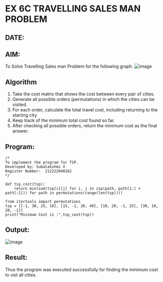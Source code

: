 # EX 6C TRAVELLING SALES MAN PROBLEM
## DATE:
## AIM:
To Solve Travelling Sales man Problem for the following graph.
![image](https://github.com/user-attachments/assets/653921a4-3d7b-4691-9b41-735e80f7af0b)

## Algorithm
1. Take the cost matrix that shows the cost between every pair of cities.
2. Generate all possible orders (permutations) in which the cities can be visited.
3. For each order, calculate the total travel cost, including returning to the starting city.
4. Keep track of the minimum total cost found so far.
5. After checking all possible orders, return the minimum cost as the final answer.
## Program:
```
/*
To implement the program for TSP.
Developed by: Subalakshmi V
Register Number:  212222040162
*/
```
```
def tsp_cost(tsp):
    return min(sum(tsp[i][j] for i, j in zip(path, path[1:] + path[:1])) for path in permutations(range(len(tsp))))

from itertools import permutations
tsp = [[-1, 30, 25, 10], [15, -1, 20, 40], [10, 20, -1, 25], [30, 10, 20, -1]]
print("Minimum Cost is :",tsp_cost(tsp))
```
## Output:
![image](https://github.com/user-attachments/assets/1e757740-b0d8-45de-b4aa-79a0fe04a797)

## Result:
Thus the program was executed successfully for finding the minimum cost to vist all cities.
